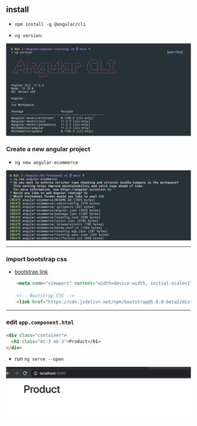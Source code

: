 ## install

- `npm install -g @angular/cli`


- `ng version`:

![](img/2021-03-07-20-35-32.png)


### Create a new angular project

- `ng new angular-ecommerce`

![](img/2021-03-07-20-38-50.png)

-----

### import bootstrap css

 - [bootstrap link](https://getbootstrap.com/docs/5.0/getting-started/introduction/)

```html
    <meta name="viewport" content="width=device-width, initial-scale=1">

    <!-- Bootstrap CSS -->
    <link href="https://cdn.jsdelivr.net/npm/bootstrap@5.0.0-beta2/dist/css/bootstrap.min.css" rel="stylesheet" integrity="sha384-BmbxuPwQa2lc/FVzBcNJ7UAyJxM6wuqIj61tLrc4wSX0szH/Ev+nYRRuWlolflfl" crossorigin="anonymous">
```

---

### edit `app.component.html`

```html
<div class="container">
  <h1 class="mt-3 mb-3">Product</h1>
</div>
```

- run `ng serve --open`

![](img/2021-03-07-21-34-10.png)


